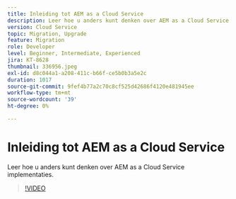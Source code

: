 ```yaml
---
title: Inleiding tot AEM as a Cloud Service
description: Leer hoe u anders kunt denken over AEM as a Cloud Service implementaties.
version: Cloud Service
topic: Migration, Upgrade
feature: Migration
role: Developer
level: Beginner, Intermediate, Experienced
jira: KT-8628
thumbnail: 336956.jpeg
exl-id: d8c044a1-a208-411c-b66f-ce5b0b3a5e2c
duration: 1017
source-git-commit: 9fef4b77a2c70c8cf525d42686f4120e481945ee
workflow-type: tm+mt
source-wordcount: '39'
ht-degree: 0%

---
```


# Inleiding tot AEM as a Cloud Service

Leer hoe u anders kunt denken over AEM as a Cloud Service implementaties.

>[!VIDEO](https://video.tv.adobe.com/v/336956?quality=12&learn=on)
